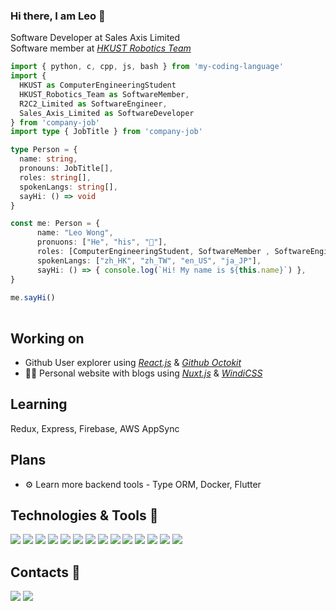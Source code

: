 ### Hi there, I am Leo 👋

Software Developer at Sales Axis Limited <br>
Software member at [*HKUST Robotics Team*](https://github.com/HKUST-Robocon)

```ts
import { python, c, cpp, js, bash } from 'my-coding-language'
import {
  HKUST as ComputerEngineeringStudent
  HKUST_Robotics_Team as SoftwareMember,
  R2C2_Limited as SoftwareEngineer,
  Sales_Axis_Limited as SoftwareDeveloper
} from 'company-job'
import type { JobTitle } from 'company-job'

type Person = {
  name: string,
  pronouns: JobTitle[],
  roles: string[],
  spokenLangs: string[],
  sayHi: () => void
}

const me: Person = {
      name: "Leo Wong",
      pronuons: ["He", "his", "👨"],
      roles: [ComputerEngineeringStudent, SoftwareMember , SoftwareEngineer, SoftwareDeveloper],
      spokenLangs: ["zh_HK", "zh_TW", "en_US", "ja_JP"],
      sayHi: () => { console.log(`Hi! My name is ${this.name}`) },
}
      
me.sayHi()
      
```

## Working on
- Github User explorer using [*React.js*](https://github.com/facebook/react) & [*Github Octokit*](https://github.com/octokit/octokit.js)
- 👨🏻 Personal website with blogs using [*Nuxt.js*](https://github.com/nuxt) & [*WindiCSS*](https://github.com/windicss)

## Learning
Redux, Express, Firebase, AWS AppSync

## Plans
- ⚙️ Learn more backend tools - Type ORM, Docker, Flutter


## Technologies & Tools 🔧

![](https://img.shields.io/badge/Ubuntu-E95420?style=flat&logo=ubuntu&logoColor=white)
![](https://img.shields.io/badge/Windows-0078D6?style=flat&logo=windows&logoColor=white)
![](https://img.shields.io/badge/VS_Code-2C2B30?style=flat&logo=visual-studio-code&logoColor=3CA5EA)
![](https://img.shields.io/badge/Vim-C6C6C6?style=flat&logo=vim&logoColor=019331)
![](https://img.shields.io/badge/Python-3776AB?style=flat&logo=python&logoColor=white)
![](https://img.shields.io/badge/JavaScript-323330?style=flat&logo=javascript&logoColor=F7DF1E)
![](https://img.shields.io/badge/TypeScript-ffffff?flat&logo=typescript&logoColor=3178C6)
![](https://img.shields.io/badge/C-00599C?style=flat&logo=c&logoColor=white)
![](https://img.shields.io/badge/C%2B%2B-00599C?style=flat&logo=c%2B%2B&logoColor=white)
![](https://img.shields.io/badge/Shell_Script-121011?style=flat&logo=gnu-bash&logoColor=white)
![](https://img.shields.io/badge/Vue.js-35495E?flat&logo=vue.js&logoColor=4FC08D)
![](https://img.shields.io/badge/React.js-222222?flat&logo=react&logoColor=21DAFB)
![](https://img.shields.io/badge/Firebase-0393D9?flat&logo=firebase)
![](https://img.shields.io/badge/GraphQL-ffffff?flat&logo=firebase&logoColor=d932a2)


## Contacts 📱

[![](https://img.shields.io/badge/Gmail-D14836?style=flat&logo=gmail&logoColor=white)](mailto:leo62227@gmail.com)
[![](https://img.shields.io/badge/GitHub-100000?style=flat&logo=github&logoColor=white)](https://github.com/LeoLYW12138)

<!--
**LeoLYW12138/LeoLYW12138** is a ✨ _special_ ✨ repository because its `README.md` (this file) appears on your GitHub profile.

Here are some ideas to get you started:

- 🔭 I’m currently working on ...
- 🌱 I’m currently learning ...
- 👯 I’m looking to collaborate on ...
- 🤔 I’m looking for help with ...
- 💬 Ask me about ...
- 📫 How to reach me: ...
- 😄 Pronouns: ...
- ⚡ Fun fact: ...
-->
